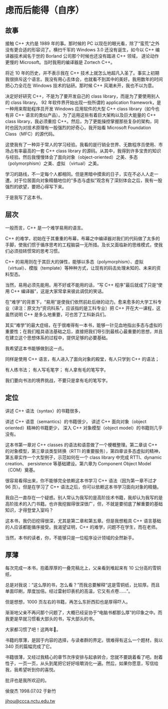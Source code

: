 # 虑而后能得（自序）

## 故事

接触 C++ 大约是 1989 年的事。那时候的 PC 以现在的眼光看，除了“蛮荒”之外没有更合适的形容词了。横扫千军的 Windows 3.0 还没有诞生，如今以 C++ 编译器技术闻名于世的 Borland 公司那个时候也还没有踏进 C++ 领域， 遑论动作更慢的 Microsoft。当时我用的编译器是 Zortech C++。

将近 10 年的历史，并不表示我在 C++ 技术上就怎么地超凡入圣了。事实上初期我很排斥这个语言。我没有用心去体会，也就看不到其中的美好。我用数年的时间把心力全花在 Windows 技术的钻研。那时候 C++ 风潮未开，我也不以为意。

决定好好研究 C++，不是为了要开发自己的 class library，而是为了要使用别人的 class library。 92 年软件界开始出现一些所谓的 application framework，是一种用来帮助程序员开发 Windows 应用软件的大型 C++ class library（如今也有非 C++ 语言的类似产品）。为了运用这些有着巨大架构以及巨大能量的 C++ class library，我必须重拾 C++。然后，为了更能操控掌握那些复杂的架构，同时也因为对技术原理有一股强烈的好奇心，我开始看 Microsoft Foundation Class（MFC）的源代码。

这使我有了一种异于常人的学习经验。我看的是行销全世界、无数程序员使用、市场占有率最高的一套 C++ class library 的源码。从其中，我得到许多宝贵的知识与经验。然后我慢慢体会了面向对象（object-oriented）之美、多态（polymorphism）之美、虚拟 （virtual）之美。

学习的路线，不一定每个人都相同。但是黑暗中摸索的日子，实在不必人人走一遭。对于位居面向对象精髓地位的“多态与虚拟”观念有了深刻体会之后，我有一股强烈的欲望，要把心得写下来。

于是我写了这本书。

## 层次

一般而言，C++ 是一个难学易用的语言。

C++ 的难学，初始在于其重重的布幕，布幕之中编译器对我们的代码做了太多的手脚，使我们惯于循序思考的工程脑袋一无所措。及长又面临新的思维模式，使我们必须扭转惯常的思考习惯。

C++ 的易用则在于其巨大的弹性，能够以多态（polymorphism）、虚拟（virtual）、模版（template）等种种方式，让现有的码去处理未知的、未来的资料型态。

当然，易用必须先能用。用不好或不能用的话，“写 C++ 程序”最后就成了只是“使用 C++ 编译器”，这是大家常拿来彼此调侃的笑话。

在“难学”的背景下，“易用”是使我们依然前赴后继的动力。愈来愈多的大学工科专业（译注：原文为“资讯科系”，应该指的是工科专业）把 C++ 开在大一课程，这虽然说明 C++ 是多么地重要，可也苦了工科新兵们。

其实“难学”的最大症结，在于很难得有一本书，能够一针见血地指出多态与虚拟的重要性；在我们粗具语法基础之后，直接把我们导引到最核心最重要的思想，并且在建立这个思想体系的过程中，提供足够的必要基础。

我希望这本书能够做到这一点。

同样是使用 C++ 语言，有人进入了面向对象的殿堂，有人只学到 C++ 的语法；

有人练书法； 有人写毛笔字； 有人拿有毛的笔写字。

我们要向书法的境界挑战，不要只是拿有毛的笔写字。

## 定位

讲述 C++ 语法（syntax）的书籍很多，

讲述 C++ 语意（semantics）的书籍很少， 讲述 C++ 面向对象（object oriented）精神的书籍更少， 深入 C++ 对象模型（object model）的书籍则几乎没有。

这本书第一章对 C++ classes 的语法和语意做了一个梗概整理。第二章谈 C++ 的对象模型，第三章谈类型转换（RTTI 的重要服务），第四章谈多态虚拟的精神，第五章实作一个大型例子，示范如何在一个 class library 中完成 RTTI、dynamic creation、 persistence 等基础建设。第六章为 Component Object Model（COM）奠基。

很容易看得出来，你不能够完全依赖这本书学习 C++ 语法（因为第一章不过才 96 页）。但是在学习了 C++ 语法之后，你可以依赖这本书学习面向对象的精髓。

我自己一直存在一个疑惑。别人常认为我写的是高阶技术书籍，我却认为我写的是高阶技术的入门书籍。也许我挖掘得很深很广，但，不就是要彻底了解重要的基础知识，才得登堂入室吗？

这本书，我仍旧挖得很深，尤其是第二章和第五章。但是我想粗具 C++ 语言基础的人应该都能循序接受。我渴望证明，C++ 的难学，问题不在学生，而在老师。

当然，本书的读者，你，不能够只是一位程序设计领域的全然新手。

## 厚薄

每次完成一本书，抱着厚厚的一叠完稿北上，父亲看到堆起来有 10 公分高的雪铜纸，

总是对我说：“这么厚的书，怎么看？”而我总要解释“这是雪铜纸，比较厚。而且单面印刷，厚度加倍。经过雷射印表机的高温，它又有点卷……”。

但是想想，1000 页左右的书籍，再怎么东折西扣也是厚得吓人。

渐渐地父亲不再问那个问题了，大概已经妥协于“电脑书都那么厚”的印象之中。而我更是早就习惯看大部头的书，写大部头的书。

大家都习惯了吧！这两年。

书籍的厚薄，是因于内容的选择，与读者群的界定。很难得有这么一个题材，我以 340 页的篇幅完成了它。

书籍很薄，又经过我精心的章节次序安排与起承转合，您就不要跳着看了吧。耐着性子，一页一页，从头到尾把它好好咀嚼消化一遍。然后，如果你愿意，写信给我，我希望听到你的喜悦。

批评也是我所欢迎的。



侯俊杰 1998.07.02 于新竹

jjhou@ccca.nctu.edu.tw